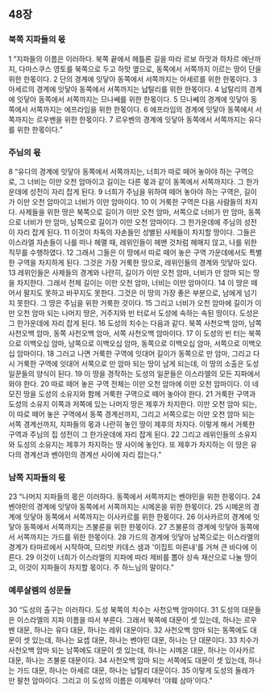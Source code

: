 ## 48장
### 북쪽 지파들의 몫
1 “지파들의 이름은 이러하다. 북쪽 끝에서 헤틀론 길을 따라 르보 하맛과 하차르 에난까지, 다마스쿠스 영토를 북쪽으로 두고 하맛 옆으로, 동쪽에서 서쪽까지 이르는 땅이 단을 위한 한몫이다.
2 단의 경계에 잇닿아 동쪽에서 서쪽까지는 아세르를 위한 한몫이다.
3 아세르의 경계에 잇닿아 동쪽에서 서쪽까지는 납탈리를 위한 한몫이다.
4 납탈리의 경계에 잇닿아 동쪽에서 서쪽까지는 므나쎄를 위한 한몫이다.
5 므나쎄의 경계에 잇닿아 동쪽에서 서쪽까지는 에프라임을 위한 한몫이다.
6 에프라임의 경계에 잇닿아 동쪽에서 서쪽까지는 르우벤을 위한 한몫이다.
7 르우벤의 경계에 잇닿아 동쪽에서 서쪽까지는 유다를 위한 한몫이다.”
### 주님의 몫
8 “유다의 경계에 잇닿아 동쪽에서 서쪽까지는, 너희가 따로 떼어 놓아야 하는 구역으로, 그 너비는 이만 오천 암마이고 길이는 다른 몫과 같이 동쪽에서 서쪽까지다. 그 한가운데에 성전이 자리 잡게 된다.
9 너희가 주님을 위하여 떼어 놓아야 하는 구역은, 길이가 이만 오천 암마이고 너비가 이만 암마이다.
10 이 거룩한 구역은 다음 사람들의 차지다. 사제들을 위한 땅은 북쪽으로 길이가 이만 오천 암마, 서쪽으로 너비가 만 암마, 동쪽으로 너비가 만 암마, 남쪽으로 길이가 이만 오천 암마이다. 그 한가운데에 주님의 성전이 자리 잡게 된다.
11 이것이 차독의 자손들인 성별된 사제들이 차지할 땅이다. 그들은 이스라엘 자손들이 나를 떠나 헤맬 때, 레위인들이 헤맨 것처럼 헤매지 않고, 나를 위한 직무를 수행하였다.
12 그래서 그들은 이 땅에서 따로 떼어 놓은 구역 가운데에서도 특별한 구역을 차지하게 된다. 그것은 가장 거룩한 땅으로, 레위인들의 경계와 잇닿아 있다.
13 레위인들은 사제들의 경계와 나란히, 길이가 이만 오천 암마, 너비가 만 암마 되는 땅을 차지한다. 그래서 전체 길이는 이만 오천 암마, 너비는 이만 암마이다.
14 이 땅은 떼어서 팔지도 못하고 바꾸지도 못한다. 그것은 이 땅의 가장 좋은 부분으로, 남에게 넘기지 못한다. 그 땅은 주님을 위한 거룩한 것이다.
15 그리고 너비가 오천 암마에 길이가 이만 오천 암마 되는 나머지 땅은, 거주지와 빈 터로서 도성에 속하는 속된 땅이다. 도성은 그 한가운데에 자리 잡게 된다.
16 도성의 치수는 다음과 같다. 북쪽 사천오백 암마, 남쪽 사천오백 암마, 동쪽 사천오백 암마, 서쪽 사천오백 암마이다.
17 이 도성의 빈 터는 북쪽으로 이백오십 암마, 남쪽으로 이백오십 암마, 동쪽으로 이백오십 암마, 서쪽으로 이백오십 암마이다.
18 그러고 나면 거룩한 구역에 잇대어 길이가 동쪽으로 만 암마, 그리고 다시 거룩한 구역에 잇대어 서쪽으로 만 암마 되는 땅이 남게 되는데, 이 땅의 소출은 도성 일꾼들의 양식이 된다.
19 이 땅을 경작하는 도성의 일꾼들은 이스라엘의 모든 지파에서 와야 한다.
20 따로 떼어 놓은 구역 전체는 이만 오천 암마에 이만 오천 암마이다. 이 네모진 땅을 도성의 소유지와 함께 거룩한 구역으로 떼어 놓아야 한다.
21 거룩한 구역과 도성의 소유지 이쪽과 저쪽에 있는 나머지 땅은 제후가 차지한다. 이만 오천 암마 되는, 이 따로 떼어 놓은 구역에서 동쪽 경계선까지, 그리고 서쪽으로는 이만 오천 암마 되는 서쪽 경계선까지, 지파들의 몫과 나란히 놓인 땅이 제후의 차지다. 이렇게 해서 거룩한 구역과 주님의 집 성전이 그 한가운데에 자리 잡게 된다.
22 그리고 레위인들의 소유지와 도성의 소유지는 제후가 차지하는 땅 사이에 놓인다. 또 제후가 차지하는 이 땅은 유다의 경계선과 벤야민의 경계선 사이에 자리 잡는다.”
### 남쪽 지파들의 몫
23 “나머지 지파들의 몫은 이러하다. 동쪽에서 서쪽까지는 벤야민을 위한 한몫이다.
24 벤야민의 경계에 잇닿아 동쪽에서 서쪽까지는 시메온을 위한 한몫이다.
25 시메온의 경계에 잇닿아 동쪽에서 서쪽까지는 이사카르를 위한 한몫이다.
26 이사카르의 경계에 잇닿아 동쪽에서 서쪽까지는 즈불룬을 위한 한몫이다.
27 즈불룬의 경계에 잇닿아 동쪽에서 서쪽까지는 가드를 위한 한몫이다.
28 가드의 경계에 잇닿아 남쪽으로는 이스라엘의 경계가 타마르에서 시작하여, 므리밧 카데스 샘과 '이집트 마른내'를 거쳐 큰 바다에 이른다.
29 이것이 너희가 이스라엘의 지파에 따라 제비를 뽑아 상속 재산으로 나눌 땅이고, 이것이 지파들이 차지할 몫이다. 주 하느님의 말이다.”
### 예루살렘의 성문들
30 “도성의 출구는 이러하다. 도성 북쪽의 치수는 사천오백 암마이다.
31 도성의 대문들은 이스라엘의 지파 이름을 따서 부른다. 그래서 북쪽에 대문이 셋 있는데, 하나는 르우벤 대문, 하나는 유다 대문, 하나는 레위 대문이다.
32 사천오백 암마 되는 동쪽에도 대문이 셋 있는데, 하나는 요셉 대문, 하나는 벤야민 대문, 하나는 단 대문이다.
33 치수가 사천오백 암마 되는 남쪽에도 대문이 셋 있는데, 하나는 시메온 대문, 하나는 이사카르 대문, 하나는 즈불룬 대문이다.
34 사천오백 암마 되는 서쪽에도 대문이 셋 있는데, 하나는 가드 대문, 하나는 아세르 대문, 하나는 납탈리 대문이다.
35 이렇게 도성의 둘레가 만 팔천 암마이다. 그리고 이 도성의 이름은 이제부터 '야훼 삼마'이다."
